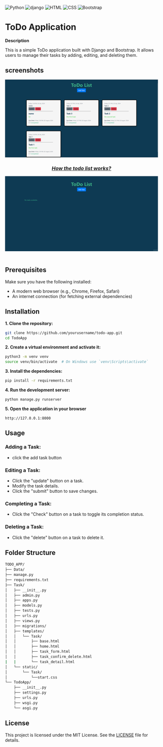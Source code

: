 ![Python](https://img.shields.io/badge/python-3.12.4-blue
)
![django](https://img.shields.io/badge/django-5.0.7-green
)
![HTML](https://img.shields.io/badge/HTML-ff2700)
![CSS](https://img.shields.io/badge/CSS-ffff00)
![Bootstrap](https://img.shields.io/badge/Bootstrap-8A2BE2)


# ToDo Application
**Description**

This is a simple ToDo application built with Django and Bootstrap. It allows users to manage their tasks by adding, editing, and deleting them.


## screenshots
<div align="center">
  <img src="data/screenshot.png" alt="screenshot_1">
  <h3><em><u>How the todo list works?</u></em></h3>
  <img src="data/1.gif" alt= "gif_1">
</div>
<br>

## Prerequisites

Make sure you have the following installed:

- A modern web browser (e.g., Chrome, Firefox, Safari)
- An internet connection (for fetching external dependencies)


## Installation

**1. Clone the repository:**

``` bash
git clone https://github.com/yourusername/todo-app.git
cd TodoApp
``` 

**2. Create a virtual environment and activate it:**

```bash
python3 -m venv venv
source venv/bin/activate  # On Windows use `venv\Scripts\activate`
```

**3. Install the dependencies:**

```bash
pip install -r requirements.txt
```

**4. Run the development server:**

```bash
python manage.py runserver
```
**5. Open the application in your browser**
```
http://127.0.0.1:8000
```

## Usage


### Adding a Task:

- click the add task button

### Editing a Task:

- Click the "update" button on a task.
- Modify the task details.
- Click the "submit" button to save changes.

### Completing a Task:

- Click the "Check" button on a task to toggle its completion status.

### Deleting a Task:

- Click the "delete" button on a task to delete it.



## Folder Structure
```bash
TODO_APP/
├── Data/
├── manage.py
├── requirements.txt
├── Task/
│   ├── __init__.py
│   ├── admin.py
│   ├── apps.py
│   ├── models.py
│   ├── tests.py
│   ├── urls.py
│   ├── views.py
│   ├── migrations/
│   ├── templates/
│   │   └── Task/
│   │       ├── base.html
│   │       ├── home.html
│   │       ├── task_form.html
│   │       ├── task_confirm_delete.html
|   |       └── task_detail.html
│   └── static/
│       └── Task/
│           └──start.css
└── TodoApp/
    ├── __init__.py
    ├── settings.py
    ├── urls.py
    ├── wsgi.py
    └── asgi.py
```


## License
This project is licensed under the MIT License. See the [LICENSE](LICENSE) file for details.
